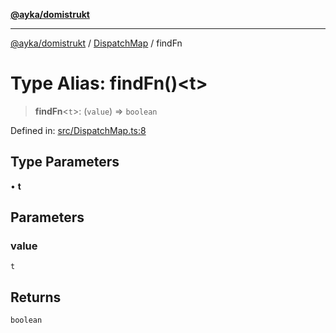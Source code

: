 [**@ayka/domistrukt**](../../../README.md)

***

[@ayka/domistrukt](../../../globals.md) / [DispatchMap](../README.md) / findFn

# Type Alias: findFn()\<t\>

> **findFn**\<`t`\>: (`value`) => `boolean`

Defined in: [src/DispatchMap.ts:8](https://github.com/AndreyMork/domistrukt/blob/8b5cf3c2b6165986c4aa42ad9bdd7f6c43c22c84/src/DispatchMap.ts#L8)

## Type Parameters

• **t**

## Parameters

### value

`t`

## Returns

`boolean`
